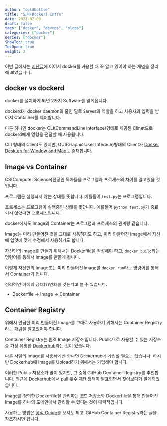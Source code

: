 ```yaml
---
author: "coldbottle"
title: "도커(Docker) Intro"
date: 2021-02-09
draft: false
tags: ["docker", "devops", "mlops"]
categories: ["docker"]
series: ["docker"]
ShowToc: true
TocOpen: true
weight: 2
---
```


이번 글에서는 [지난글](../docker-prologue)에 이어서 docker를 사용할 때 꼭 알고 있어야 하는 개념을 정리해 보았습니다.
## docker vs dockerd

docker를 설치하게 되면 2가지 Software를 얻게됩니다.

dockerd가 docker daemon의 줄인 말로 Server의 역할을 하고 사용자의 입력을 받아서 Container를 제어합니다.

다른 하나인 docker는 CLI(CommandLine Interface)형태로 제공된 Clinet으로 dockerd에게 명령을 전달할 때 사용됩니다.

CLI 형태의 Client도 있지만, GUI(Graphic User Inferace)형태의 Client가 [Docker Desktop for Window and Mac](https://www.docker.com/products/docker-desktop)도 존재합니다.

## Image vs Container

CS(Computer Science)전공인 독자들을 프로그램과 프로세스의 차이를 알고있을 것입니다.

프로그램은 실행되지 않는 상태를 뜻합니다. 예를들어 `test.py`는 프로그램입니다.

프로세스는 프로그램이 실행중인 상태를 뜻합니다. 예를들어 `python test.py`가 종료되지 않았다면 프로세스입니다.

docker에서도 Image와 Container는 프로그램과 프로세스의 관계랑 같습니다.

Image는 미리 만들어진 것을 그대로 사용하기도 하고, 미리 만들어진 Image에서 자신에 입맛에 맞게 수정해서 사용하기도 합니다.

자신만의 Image를 만들기 위해서는 Dockerfile을 작성해야 하고, `docker build`라는 명령어를 통해서 Image를 만들게 됩니다.

이렇게 자신만의 Image또는 미리 만들어진 Image를 `docker run`라는 명령어를 통해서 Container가 됩니다.

정리하면 아래의 상태(?)변화를 갖는다고 볼 수 있습니다.

* Dockerfile -> Image -> Container

## Container Registry

위에서 언급한 미리 만들어진 Image를 그대로 사용하기 위해서는 Container Registry라는 개념을 알고있어야 합니다.

Container Registry는 원격 Image 저장소 입니다. Public으로 사용할 수 있는 저장소 중 가장 유명한 [Dockerhub](https://hub.docker.com)라는 것이 있습니다.

다른 사람의 Image를 사용하기만 한다면 Dockerhub에 가입할 필요는 없습니다. 하지만 Dockerhub에 Image를 Upload하기 위해서는 가입해야 합니다.

이러한 Public 저장소가 많이 있지만, 그 중에 GitHub Container Registry를 추천합니다. 최근에 Dockerhub에서 pull 횟수 제한 정책이 발표되면서 찾아보다가 알게되었습니다.

Image를 정의한 Dockerfile을 관리하는 코드 저장소와 Dockerfile을 통해 만들어진 Image를 하나의 도메인에서 관리할 수 있다는 것이 매력적입니다.

사용하는 방법은 [공식 Guide](https://docs.github.com/en/packages/guides/container-guides-for-github-packages)를 보셔도 되고, GitHub Container Registry라는 글을 참조하시면 됩니다.
